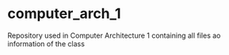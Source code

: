 # computer_arch_1
Repository used in Computer Architecture 1 containing all files ao information of the class
